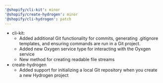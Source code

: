 ```yaml
---
'@shopify/cli-kit': minor
'@shopify/create-hydrogen': minor
'@shopify/cli-hydrogen': patch
---
```


- cli-kit:
  - Added additional Git functionality for commits, generating .gitignore templates, and ensuring commands are run in a Git project.
  - Added new Oxygen service type for interacting with the Oyxgen service
  - New method for creating readable file streams
- create-hydrogen
  - Added support for initializing a local Git repository when you create a new Hydrogen project
